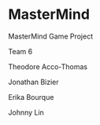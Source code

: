 # MasterMind

MasterMind Game Project

Team 6

Theodore Acco-Thomas

Jonathan Bizier

Erika Bourque

Johnny Lin
